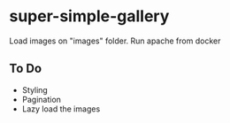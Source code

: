 # super-simple-gallery
Load images on "images" folder. Run apache from docker

## To Do
* Styling
* Pagination
* Lazy load the images
